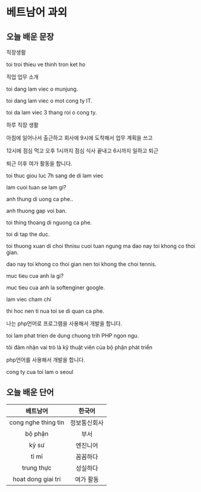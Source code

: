 # 베트남어 과외

## 오늘 배운 문장

직장생활

toi troi thieu ve thinh tron ket ho

직업 업무 소개

toi dang lam viec o munjung.

toi dang lam viec o mot cong ty IT.

toi da lam viec 3 thang roi o cong ty.

하루 직장 생활

아침에 일어나서 출근하고 회사에 9시에 도착해서 업무 계획을 쓰고

12시에 점심 먹고 오후 1시까지 점심 식사 끝내고 6시까지 일하고 퇴근

퇴근 이후 여가 활동을 합니다.

toi thuc giou luc 7h sang de di lam viec 

lam cuoi tuan se lam gi?

anh thung di uong ca phe..

anh thuong gap voi ban.

toi thing thoang di nguong ca phe.

toi di tap the duc.

toi thuong xuan di choi thnisu cuoi tuan ngung ma dao nay toi khong co thoi gian.

dao nay toi khong co thoi gian nen toi khong the choi tennis.

muc tieu cua anh la gi?

muc tieu cua anh la softenginer google.

lam viec cham chi 

thi hoc nen ti nua toi se di quan ca phe. 

나는 php언어로 프로그램을 사용해서 개발을 합니다.

toi lam phat trien de dung chuong trih PHP ngon ngu.

tôi đảm nhận vai trò là kỹ thuật viên của bộ phận phát triển

php언어를 사용해서 개발을 합니다.

cong ty cua toi lam o seoul




## 오늘 배운 단어
| 베트남어 | 한국어 |
|:--:|:--:|
|cong nghe thing tin| 정보통신회사|
|bộ phận|부서|
|kỹ sư|엔진니어|
|tỉ mỉ|꼼꼼하다|
|trung thực|성실하다|
|hoat dong giai tri|여가 활동|